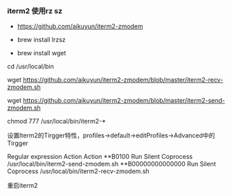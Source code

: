 ### iterm2 使用rz sz
- https://github.com/aikuyun/iterm2-zmodem

- brew install lrzsz
- brew install wget

cd /usr/local/bin

wget https://github.com/aikuyun/iterm2-zmodem/blob/master/iterm2-recv-zmodem.sh

wget https://github.com/aikuyun/iterm2-zmodem/blob/master/iterm2-send-zmodem.sh

chmod 777 /usr/local/bin/iterm2-*


设置Iterm2的Tirgger特性，profiles->default->editProfiles->Advanced中的Tirgger

Regular expression	 Action	                Action
**B0100	             Run Silent Coprocess	/usr/local/bin/iterm2-send-zmodem.sh
**B00000000000000	 Run Silent Coprocess	/usr/local/bin/iterm2-recv-zmodem.sh


重启iterm2